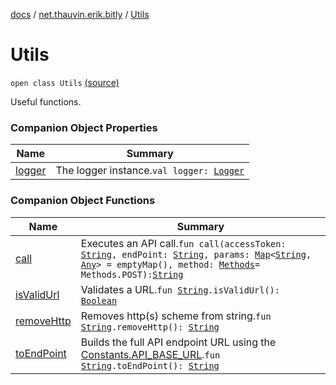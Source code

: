 [docs](../../index.md) / [net.thauvin.erik.bitly](../index.md) / [Utils](./index.md)

# Utils

`open class Utils` [(source)](https://github.com/ethauvin/bitly-shorten/tree/master/src/main/kotlin/net/thauvin/erik/bitly/Utils.kt#L50)

Useful functions.

### Companion Object Properties

| Name | Summary |
|---|---|
| [logger](logger.md) | The logger instance.`val logger: `[`Logger`](https://docs.oracle.com/javase/8/docs/api/java/util/logging/Logger.html) |

### Companion Object Functions

| Name | Summary |
|---|---|
| [call](call.md) | Executes an API call.`fun call(accessToken: `[`String`](https://kotlinlang.org/api/latest/jvm/stdlib/kotlin/-string/index.html)`, endPoint: `[`String`](https://kotlinlang.org/api/latest/jvm/stdlib/kotlin/-string/index.html)`, params: `[`Map`](https://kotlinlang.org/api/latest/jvm/stdlib/kotlin.collections/-map/index.html)`<`[`String`](https://kotlinlang.org/api/latest/jvm/stdlib/kotlin/-string/index.html)`, `[`Any`](https://kotlinlang.org/api/latest/jvm/stdlib/kotlin/-any/index.html)`> = emptyMap(), method: `[`Methods`](../-methods/index.md)` = Methods.POST): `[`String`](https://kotlinlang.org/api/latest/jvm/stdlib/kotlin/-string/index.html) |
| [isValidUrl](is-valid-url.md) | Validates a URL.`fun `[`String`](https://kotlinlang.org/api/latest/jvm/stdlib/kotlin/-string/index.html)`.isValidUrl(): `[`Boolean`](https://kotlinlang.org/api/latest/jvm/stdlib/kotlin/-boolean/index.html) |
| [removeHttp](remove-http.md) | Removes http(s) scheme from string.`fun `[`String`](https://kotlinlang.org/api/latest/jvm/stdlib/kotlin/-string/index.html)`.removeHttp(): `[`String`](https://kotlinlang.org/api/latest/jvm/stdlib/kotlin/-string/index.html) |
| [toEndPoint](to-end-point.md) | Builds the full API endpoint URL using the [Constants.API_BASE_URL](../-constants/-a-p-i_-b-a-s-e_-u-r-l.md).`fun `[`String`](https://kotlinlang.org/api/latest/jvm/stdlib/kotlin/-string/index.html)`.toEndPoint(): `[`String`](https://kotlinlang.org/api/latest/jvm/stdlib/kotlin/-string/index.html) |
